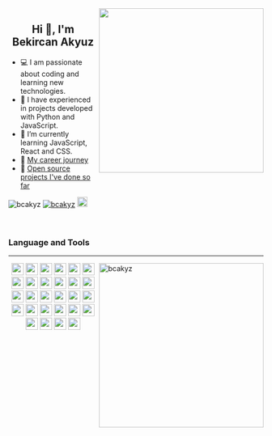 <img align="right" width="325" src="https://i.giphy.com/media/ApqHO90edYLlTn3s2H/giphy.webp">


<h2 align="center">Hi 👋, I'm Bekircan Akyuz</h2>

- 💻 I am passionate about coding and learning new technologies.
- 🏤 I have experienced in projects developed with Python and JavaScript.
- 🌱 I’m currently learning JavaScript, React and CSS.
- 📑 [My career journey](https://www.linkedin.com/in/bcakyz/) 
- 🚀 [Open source projects I've done so far](https://github.com/bcakyz?tab=repositories)



<div align="left">
<img src="https://komarev.com/ghpvc/?username=bcakyz&label=Profile%20views&color=0e75b6&style=flat" alt="bcakyz" />
<a href="https://twitter.com/bcakyz" target="blank"><img src="https://img.shields.io/twitter/follow/bcakyz?logo=twitter&style=flat" alt="bcakyz" /></a>
<a href="https://www.buymeacoffee.com/bcakyz"> <img src="https://cdn.buymeacoffee.com/buttons/v2/default-yellow.png" alt="bcakyz" height="20" /></a>
</div>

<br>
<br>

### Language and Tools
---
<img align="right" width="325" src="https://github-readme-stats.vercel.app/api/top-langs?username=bcakyz&show_icons=true&locale=en&layout=compact" alt="bcakyz" />

<div align="left" width="50%">
<p align="center">
  <a href="https://developer.mozilla.org/en-US/docs/Web/HTML"><img height="24" src="https://img.shields.io/badge/HTML5-555554?style=for-the-badge&logo=html5&logoColor" /></a>
  <a href="https://developer.mozilla.org/en-US/docs/Web/CSS"><img height="24" src="https://img.shields.io/badge/CSS3-555554?style=for-the-badge&logo=css3&logoColor" /></a>
  <a href="https://developer.mozilla.org/en-US/docs/Web/JavaScript"><img height="24" src="https://img.shields.io/badge/JavaScript-555554?style=for-the-badge&logo=javascript&logoColor" /></a>
  <a href="https://www.python.org/"><img height="24" src="https://img.shields.io/badge/Python-555554?style=for-the-badge&logo=python&logoColor" /></a>
  <a href="https://developer.apple.com/swift/"><img height="24" src="https://img.shields.io/badge/Swift-555554?style=for-the-badge&logo=swift&logoColor" /></a>
  <a href="https://flutter.dev/"><img height="24" src="https://img.shields.io/badge/flutter-555554?style=for-the-badge&logo=flutter&logoColor" /></a>
  <a href="https://reactjs.org/"><img height="24" src="https://img.shields.io/badge/React-48494A?style=for-the-badge&logo=react&logoColor" /></a>
  <a href="https://nextjs.org/"><img height="24" src="https://img.shields.io/badge/Nextjs-48494A?style=for-the-badge&logo=next.js&logoColor" /></a>
  <a href="https://vuejs.org/"><img height="24" src="https://img.shields.io/badge/vuejs-48494A?style=for-the-badge&logo=vue.js&logoColor" /></a>
  <a href="https://dart.dev/"><img height="24" src="https://img.shields.io/badge/dart-48494A?style=for-the-badge&logo=dart&logoColor" /></a>
  <a href="https://svelte.dev/"><img height="24" src="https://img.shields.io/badge/svelte-48494A?style=for-the-badge&logo=svelte&logoColor" /></a>
  <a href="https://tailwindcss.com/"><img height="24" src="https://img.shields.io/badge/tailwindcss-383A3E?style=for-the-badge&logo=tailwindcss&logoColor" /></a>
  <a href="https://getbootstrap.com/"><img height="24" src="https://img.shields.io/badge/bootstrap-383A3E?style=for-the-badge&logo=bootstrap&logoColor" /></a>
  <a href="https://mui.com/"><img height="24" src="https://img.shields.io/badge/mui-383A3E?style=for-the-badge&logo=mui&logoColor" /></a>
  <a href="https://chakra-ui.com/"><img height="24" src="https://img.shields.io/badge/chakraui-383A3E?style=for-the-badge&logo=chakraui&logoColor" /></a>
  <a href="https://nodejs.org/"><img height="24" src="https://img.shields.io/badge/Nodejs-2E3035?style=for-the-badge&logo=node.js&logoColor" /></a>
  <a href="https://expressjs.com/"><img height="24" src="https://img.shields.io/badge/expressjs-2E3035?style=for-the-badge&logo=express&logoColor" /></a>
  <a href="https://www.docker.com/"><img height="24" src="https://img.shields.io/badge/docker-2E3035?style=for-the-badge&logo=docker&logoColor" /></a>
  <a href="https://graphql.org/"><img height="24" src="https://img.shields.io/badge/graphql-2E3035?style=for-the-badge&logo=graphql&logoColor" /></a>
  <a href="https://www.mongodb.com/"><img height="24" src="https://img.shields.io/badge/mongodb-2E3035?style=for-the-badge&logo=mongodb&logoColor" /></a>
  <a href="https://postman.com/"><img height="24" src="https://img.shields.io/badge/postman-2E3035?style=for-the-badge&logo=postman&logoColor" /></a>
  <a href="https://jupyter.org/"><img height="24" src="https://img.shields.io/badge/Jupyter-20232A?style=for-the-badge&logo=jupyter&logoColor" /></a>
  <a href="https://qiskit.org/"><img height="24" src="https://img.shields.io/badge/Qiskit-20232A?style=for-the-badge&logo=Qiskit&logoColor" /></a>
  <a href="https://www.qt.io/?hsLang=en"><img height="24" src="https://img.shields.io/badge/qt-20232A?style=for-the-badge&logo=qt&logoColor" /></a>
  <a href="https://pandas.pydata.org/"><img height="24" src="https://img.shields.io/badge/pandas-20232A?style=for-the-badge&logo=pandas&logoColor" /></a>
  <a href="https://www.tensorflow.org/"><img height="24" src="https://img.shields.io/badge/tensorflow-20232A?style=for-the-badge&logo=tensorflow&logoColor" /></a>
  <a href="https://webpack.js.org/"><img height="24" src="https://img.shields.io/badge/webpack-20232A?style=for-the-badge&logo=webpack&logoColor" /></a>
  <a href="https://numpy.org/"><img height="24" src="https://img.shields.io/badge/numpy-20232A?style=for-the-badge&logo=numpy&logoColor" /></a>
</p>

</div>

<br>





